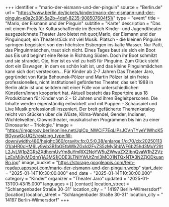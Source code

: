 +++
identifier = "mario-der-eismann-und-der-pinguin"
source = "Berlin.de"
url = "https://www.berlin.de/tickets/kinder/mario-der-eismann-und-der-pinguin-e8a2c98f-5a2b-4def-8235-908507604f51/"
type = "event"
title = "Mario, der Eismann und der Pinguin"
subtitle = "Karte"
description = "Das mit einem Preis für Kulturschaffende im Bereich Kinder- und Jugendtheater ausgezeichnete Theater Jaro bietet mit quot;Mario, der Eismann und der Pinguinquot; ein Theaterstück mit viel Musik.
Platsch - die kleinen Pinguine springen begeistert von den höchsten Eisbergen ins kalte Wasser. Nur Patti, das Pinguinmädchen, traut sich nicht. Eines Tages baut sie sich ein Boot aus Eis und beginnt eine Reise in Richtung Süden. Doch ihr Boot schmilzt und sie strandet. Oje, hier ist es viel zu heiß für Pinguine.
Zum Glück steht dort ein Eiswagen, in dem es schön kalt ist, und das kleine Pinguinmädchen kann sich dort verstecken...
Für Kinder ab 2-7 Jahren
Das Theater Jaro, gegründet von Katja Behounek-Pölzer und Martin  Pölzer ist ein freies professionelles, nicht institutionell gefördertes  Theater, das seit 1988 in Berlin aktiv ist und seitdem mit einer Fülle  von unterschiedlichen Künstlern/innen kooperiert hat.
Aktuell  besteht das Repertoire aus 18 Produktionen für Kinder von 2 – 12 Jahren  und ihren Begleitpersonen. Die Inhalte werden eigenständig entwickelt  und mit Puppen – Schauspiel und Live Musik professionell inszeniert.
Der breit gefächerte Themenkatalog reicht von Stücken über die Wüste,  Klima-Wandel,  Gender,  Indianer, Wichtelwelten, Clownstheater,  musikalischen Programmen bis hin zu einer Dinosaurier – Triologie."
image = "https://imgproxy.berlinonline.net/JglCp_NWCiF7EqLIPsJOVnTYyeY1WhcK5BGyxwGcUQE/resizing_type:fill-down/width:480/height:360/gravity:fp:0.5:0.38/enlarge:1/q:70/cb:2025011301/aHR0cHM6Ly9wb3B1bGEtbWlkZGxld2FyZS5zMy5hbWF6b25hd3MuY29tL2JvLW1pZGRsZXdhcmUvYm8uYmRlX2NoYW5uZWwuZXZlbnQvaW1hZ2VzLzExMi8yMDdmYjA3MS1jODE3LTNlYWUtZmI3MC01NTQxNTA3N2ZjODkuanBn.jpg"
image_bucket = "https://storage.googleapis.com/fem-readup.appspot.com/mario-der-eismann-und-der-pinguin.webp"
start_date = "2025-01-14T10:30:00.000"
end_date = "2025-01-14T10:30:00.000"
category = "Kinder"
organizer = "Theater Jaro"
updated = "2025-01-13T00:43:15.000"
languages = []
[contact]
location_street = "Schlangenbader Straße 30-31"
location_city = " 14197 Berlin-Wilmersdorf"
[location]
location_street = "Schlangenbader Straße 30-31"
location_city = " 14197 Berlin-Wilmersdorf"
+++